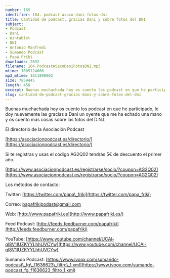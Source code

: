 ```yaml
---
number: 165
identifier: 164.-podcast-asaco-dani-fotos-dni
title: Cantidad de podcast, gracias Dani y sobre fotos del DNI
subject:
- Podcast
- Dani
- Wintablet
- DNI
- Antonio Manfredi
- Sumando Podcast
- Papá Friki
downloads: 2692
filename: 164.PodcastASacoDaniFotosDNI.mp3
mtime: 1685124666
mp3_mtime: 1611898802
size: 7859445
length: 456
excerpt: Buenas muchachada hoy os cuento los podcast en que he participado, le doy nuevamente las gracias a Dani un oyente que me ha echado una mano y os cuento mas cosas sobre las fotos del D.N.I.
slug: cantidad-de-podcast-gracias-dani-y-sobre-fotos-del-dni
---
```

Buenas muchachada hoy os cuento los podcast en que he participado, le doy nuevamente las gracias a Dani un oyente que me ha echado una mano y os cuento más cosas sobre las fotos del D.N.I.

El directorio de la Asociación Podcast

[https://asociacionpodcast.es/directorio/](https://asociacionpodcast.es/directorio/)

Si te registras y usas el código AG2Q02 tendrás 5€ de descuento el primer año.

[https://www.asociacionpodcast.es/registrarse/socio/?coupon=AG2Q02](https://www.asociacionpodcast.es/registrarse/socio/?coupon=AG2Q02)

Los métodos de contacto:

Twitter: [https://twitter.com/papa\_friki](https://twitter.com/papa_friki)

Correo: [papafrikipodast@gmail.com](https://archive.org/details/papafrikipodast@gmail.com)

Web: [http://www.papafriki.es](http://www.papafriki.es/)

Feed Podcast: [http://feeds.feedburner.com/papafriki](http://feeds.feedburner.com/papafriki)

YouTube: [https://www.youtube.com/channel/UCAl-ql8V1IUZKYYLhhUVCYw](https://www.youtube.com/channel/UCAl-ql8V1IUZKYYLhhUVCYw)

Sumando Podcast: [https://www.ivoox.com/sumando-podcast\_fg\_f1636623\_filtro\_1.xml](https://www.ivoox.com/sumando-podcast_fg_f1636623_filtro_1.xml)
